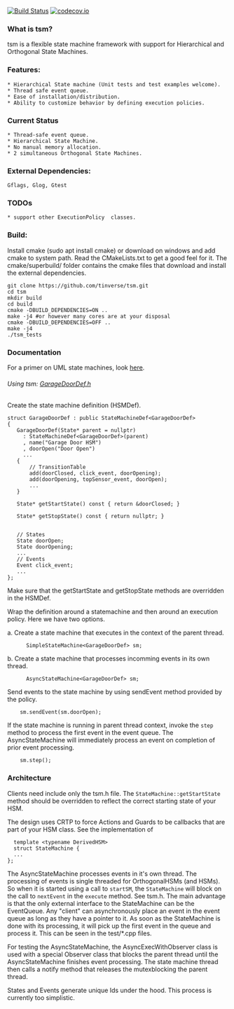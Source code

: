 [![Build Status](https://travis-ci.org/tinverse/tsm.svg?branch=master)](https://travis-ci.org/tinverse/tsm)
[![codecov.io](http://codecov.io/github/tinverse/tsm/coverage.svg?branch=master)](http://codecov.io/github/tinverse/tsm?branch=master)
### What is tsm?
tsm is a flexible state machine framework with support for Hierarchical and Orthogonal State Machines.

### Features:
    * Hierarchical State machine (Unit tests and test examples welcome).
    * Thread safe event queue.
    * Ease of installation/distribution.
    * Ability to customize behavior by defining execution policies.

### Current Status
    * Thread-safe event queue.
    * Hierarchical State Machine.
    * No manual memory allocation.
    * 2 simultaneous Orthogonal State Machines.

### External Dependencies:
    Gflags, Glog, Gtest

### TODOs
    * support other ExecutionPolicy  classes.

### Build:
Install cmake (sudo apt install cmake) or download on windows and add cmake to system path. Read the CMakeLists.txt to get a good feel for it. The cmake/superbuild/ folder contains the cmake files that download and install the external dependencies.

```
git clone https://github.com/tinverse/tsm.git
cd tsm
mkdir build
cd build
cmake -DBUILD_DEPENDENCIES=ON ..
make -j4 #or however many cores are at your disposal
cmake -DBUILD_DEPENDENCIES=OFF ..
make -j4
./tsm_tests
```

### Documentation
For a primer on UML state machines, look [here][1].

######    Using tsm: [GarageDoorDef.h][2]

Create the state machine definition (HSMDef).
   ```
   struct GarageDoorDef : public StateMachineDef<GarageDoorDef>
   {
      GarageDoorDef(State* parent = nullptr)
        : StateMachineDef<GarageDoorDef>(parent)
        , name("Garage Door HSM")
        , doorOpen("Door Open")
        ...
      {
          // TransitionTable
          add(doorClosed, click_event, doorOpening);
          add(doorOpening, topSensor_event, doorOpen);
          ...
      }

      State* getStartState() const { return &doorClosed; }

      State* getStopState() const { return nullptr; }


      // States
      State doorOpen;
      State doorOpening;
      ...
      // Events
      Event click_event;
      ...
   };
   ```
Make sure that the getStartState and getStopState methods are overridden in the HSMDef.

Wrap the definition around a statemachine and then around an execution policy. Here we have two options.

a. Create a state machine that executes in the context of the parent thread.
```
      SimpleStateMachine<GarageDoorDef> sm;
```

b. Create a state machine that processes incomming events in its own thread.
```
      AsyncStateMachine<GarageDoorDef> sm;
```

Send events to the state machine by using sendEvent method provided by the policy.
```
    sm.sendEvent(sm.doorOpen);
```

If the state machine is running in parent thread context, invoke the `step` method to process the first event in the event queue. The AsyncStateMachine will immediately process an event on completion of prior event processing.
```
    sm.step();
```

[1]: https://en.wikipedia.org/wiki/UML_state_machine
[2]: https://github.com/tinverse/tsm/blob/master/test/GarageDoorDef.h

### Architecture

Clients need include only the tsm.h file.
The `StateMachine::getStartState` method should be overridden to reflect the correct starting state of your HSM.

The design uses CRTP to force Actions and Guards to be callbacks that are part of your HSM class. See the implementation of

  ```
    template <typename DerivedHSM>
    struct StateMachine {
    ...
  };
  ```

The AsyncStateMachine processes events in it's own thread. The processing of events is single threaded for OrthogonalHSMs (and HSMs). So when it is started using a call to `startSM`, the `StateMachine` will block on the call to `nextEvent` in the `execute` method. See tsm.h. The main advantage is that the only external interface to the StateMachine can be the EventQueue. Any "client" can asynchronously place an event in the event queue as long as they have a pointer to it. As soon as the StateMachine is done with its processing, it will pick up the first event in the queue and process it. This can be seen in the test/*.cpp files.

For testing the AsyncStateMachine, the AsyncExecWithObserver class is used with a special Observer class that blocks the parent thread until the AsyncStateMachine finishes event processing. The state machine thread then calls a notify method that releases the mutexblocking the parent thread.

States and Events generate unique Ids under the hood. This process is currently too simplistic.

